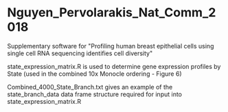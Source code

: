 # Nguyen_Pervolarakis_Nat_Comm_2018
Supplementary software for "Profiling human breast epithelial cells using single cell RNA sequencing identifies cell diversity"

state_expression_matrix.R is used to determine gene expression profiles by State (used in the combined 10x Monocle ordering - Figure 6)

Combined_4000_State_Branch.txt gives an example of the state_branch_data data frame structure required for input into state_expression_matrix.R



